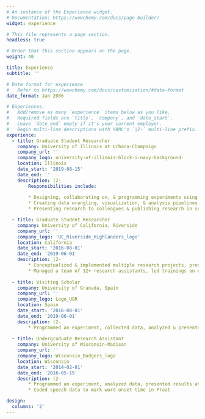 ```yaml
---
# An instance of the Experience widget.
# Documentation: https://wowchemy.com/docs/page-builder/
widget: experience

# This file represents a page section.
headless: true

# Order that this section appears on the page.
weight: 40

title: Experience
subtitle: ''

# Date format for experience
#   Refer to https://wowchemy.com/docs/customization/#date-format
date_format: Jan 2006

# Experiences.
#   Add/remove as many `experience` items below as you like.
#   Required fields are `title`, `company`, and `date_start`.
#   Leave `date_end` empty if it's your current employer.
#   Begin multi-line descriptions with YAML's `|2-` multi-line prefix.
experience:
  - title: Graduate Student Researcher
    company: University of Illinois at Urbana-Champaign
    company_url: ''
    company_logo: university-of-illinois-block-i-navy-background-
    location: Illinois
    date_start: '2019-08-15'
    date_end: ''
    description: |2-
        Responsibilities include:
        
        * Designing, collaborating on, & programming experiments using qualitative & quantitative methods including EEG, online studies, behavioral responses & surveys
        * Creating data wrangling, visualization, & analysis pipelines using R, Python, & MATLAB to implement univariate & multivariate statistics
        * Presenting research to colleagues & publishing research in scientific journals

  - title: Graduate Student Researcher
    company: University of California, Riverside
    company_url: ''
    company_logo: 'UC_Riverside_Highlanders_logo'
    location: California
    date_start: '2016-08-01'
    date_end: '2019-06-01'
    description: |2-
        * Conceptualized & implemented multiple research projects, presented findings at scientific conferences (5 talks, 25 posters), published in handbooks and journals
        * Managed a team of 12+ research assistants, led trainings on experimental design, methods, data analysis, troubleshooting, programming, & scientific communication
        
  - title: Visiting Scholar
    company: University of Granada, Spain
    company_url: ''
    company_logo: Logo_UGR
    location: Spain
    date_start: '2016-08-01'
    date_end: '2019-06-01'
    description: |2-
        * Programmed an experiment, collected data, analyzed & presented results within a two month visiting scholar appointment
        
  - title: Undergraduate Research Assistant
    company: University of Wisconsin-Madison
    company_url: ''
    company_logo: Wisconsin_Badgers_logo
    location: Wisconsin
    date_start: '2014-02-01'
    date_end: '2016-05-15'
    description: |2-
        * Programmed an experiment, analyzed data, presented results at the undergraduate research symposium
        * Coded speech data to mark word onset time in Praat

design:
  columns: '2'
---
```

